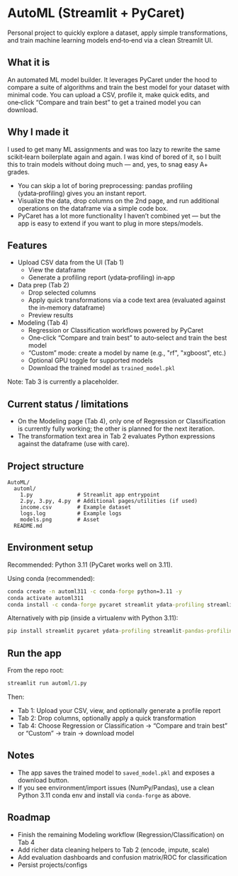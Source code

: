 # AutoML (Streamlit + PyCaret)

Personal project to quickly explore a dataset, apply simple transformations, and train machine learning models end‑to‑end via a clean Streamlit UI.

## What it is

An automated ML model builder. It leverages PyCaret under the hood to compare a suite of algorithms and train the best model for your dataset with minimal code. You can upload a CSV, profile it, make quick edits, and one‑click “Compare and train best” to get a trained model you can download.

## Why I made it

I used to get many ML assignments and was too lazy to rewrite the same scikit‑learn boilerplate again and again. I was kind of bored of it, so I built this to train models without doing much — and, yes, to snag easy A+ grades.

- You can skip a lot of boring preprocessing: pandas profiling (ydata‑profiling) gives you an instant report.
- Visualize the data, drop columns on the 2nd page, and run additional operations on the dataframe via a simple code box.
- PyCaret has a lot more functionality I haven’t combined yet — but the app is easy to extend if you want to plug in more steps/models.

## Features

- Upload CSV data from the UI (Tab 1)
  - View the dataframe
  - Generate a profiling report (ydata‑profiling) in‑app
- Data prep (Tab 2)
  - Drop selected columns
  - Apply quick transformations via a code text area (evaluated against the in‑memory dataframe)
  - Preview results
- Modeling (Tab 4)
  - Regression or Classification workflows powered by PyCaret
  - One‑click “Compare and train best” to auto‑select and train the best model
  - “Custom” mode: create a model by name (e.g., "rf", "xgboost", etc.)
  - Optional GPU toggle for supported models
  - Download the trained model as `trained_model.pkl`

Note: Tab 3 is currently a placeholder.

## Current status / limitations

- On the Modeling page (Tab 4), only one of Regression or Classification is currently fully working; the other is planned for the next iteration.
- The transformation text area in Tab 2 evaluates Python expressions against the dataframe (use with care).

## Project structure

```
AutoML/
  automl/
    1.py              # Streamlit app entrypoint
    2.py, 3.py, 4.py  # Additional pages/utilities (if used)
    income.csv        # Example dataset
    logs.log          # Example logs
    models.png        # Asset
  README.md
```

## Environment setup

Recommended: Python 3.11 (PyCaret works well on 3.11).

Using conda (recommended):

```cmd
conda create -n automl311 -c conda-forge python=3.11 -y
conda activate automl311
conda install -c conda-forge pycaret streamlit ydata-profiling streamlit-pandas-profiling -y
```

Alternatively with pip (inside a virtualenv with Python 3.11):

```cmd
pip install streamlit pycaret ydata-profiling streamlit-pandas-profiling
```

## Run the app

From the repo root:

```cmd
streamlit run automl/1.py
```

Then:

- Tab 1: Upload your CSV, view, and optionally generate a profile report
- Tab 2: Drop columns, optionally apply a quick transformation
- Tab 4: Choose Regression or Classification → “Compare and train best” or “Custom” → train → download model

## Notes

- The app saves the trained model to `saved_model.pkl` and exposes a download button.
- If you see environment/import issues (NumPy/Pandas), use a clean Python 3.11 conda env and install via `conda-forge` as above.

## Roadmap

- Finish the remaining Modeling workflow (Regression/Classification) on Tab 4
- Add richer data cleaning helpers to Tab 2 (encode, impute, scale)
- Add evaluation dashboards and confusion matrix/ROC for classification
- Persist projects/configs



